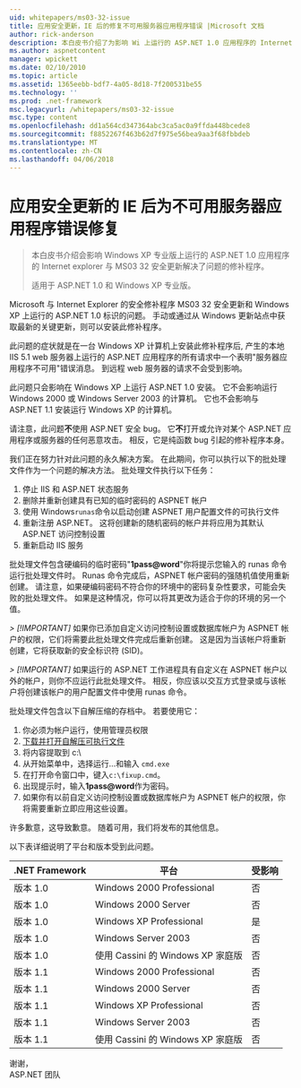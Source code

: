 ```yaml
---
uid: whitepapers/ms03-32-issue
title: 应用安全更新，IE 后的修复不可用服务器应用程序错误 |Microsoft 文档
author: rick-anderson
description: 本白皮书介绍了为影响 Wi 上运行的 ASP.NET 1.0 应用程序的 Internet 资源管理器与 MS03 32 安全更新解决了问题的修补程序...
ms.author: aspnetcontent
manager: wpickett
ms.date: 02/10/2010
ms.topic: article
ms.assetid: 1365eebb-bdf7-4a05-8d18-7f200531be55
ms.technology: ''
ms.prod: .net-framework
msc.legacyurl: /whitepapers/ms03-32-issue
msc.type: content
ms.openlocfilehash: dd1a564cd347364abc3ca5ac0a9ffda448bcede8
ms.sourcegitcommit: f8852267f463b62d7f975e56bea9aa3f68fbbdeb
ms.translationtype: MT
ms.contentlocale: zh-CN
ms.lasthandoff: 04/06/2018
---
```

<a name="fix-for-server-application-unavailable-error-after-applying-security-update-for-ie"></a>应用安全更新的 IE 后为不可用服务器应用程序错误修复
====================
> 本白皮书介绍会影响 Windows XP 专业版上运行的 ASP.NET 1.0 应用程序的 Internet explorer 与 MS03 32 安全更新解决了问题的修补程序。
> 
> 适用于 ASP.NET 1.0 和 Windows XP 专业版。


Microsoft 与 Internet Explorer 的安全修补程序 MS03 32 安全更新和 Windows XP 上运行的 ASP.NET 1.0 标识的问题。 手动或通过从 Windows 更新站点中获取最新的关键更新，则可以安装此修补程序。

此问题的症状就是在一台 Windows XP 计算机上安装此修补程序后, 产生的本地 IIS 5.1 web 服务器上运行的 ASP.NET 应用程序的所有请求中一个表明"服务器应用程序不可用"错误消息。 到远程 web 服务器的请求不会受到影响。

此问题只会影响在 Windows XP 上运行 ASP.NET 1.0 安装。 它不会影响运行 Windows 2000 或 Windows Server 2003 的计算机。 它也不会影响与 ASP.NET 1.1 安装运行 Windows XP 的计算机。

请注意，此问题**不**使用 ASP.NET 安全 bug。 它**不**打开或允许对某个 ASP.NET 应用程序或服务器的任何恶意攻击。 相反，它是纯函数 bug 引起的修补程序本身。

我们正在努力针对此问题的永久解决方案。 在此期间，你可以执行以下的批处理文件作为一个问题的解决方法。 批处理文件执行以下任务：

1. 停止 IIS 和 ASP.NET 状态服务
2. 删除并重新创建具有已知的临时密码的 ASPNET 帐户
3. 使用 Windows`runas`命令以启动创建 ASPNET 用户配置文件的可执行文件
4. 重新注册 ASP.NET。 这将创建新的随机密码的帐户并将应用为其默认 ASP.NET 访问控制设置
5. 重新启动 IIS 服务

批处理文件包含硬编码的临时密码"<strong>1pass@word</strong>"你将提示您输入的 runas 命令运行批处理文件时。 Runas 命令完成后，ASPNET 帐户密码的强随机值使用重新创建。 请注意，如果硬编码密码不符合你的环境中的密码复杂性要求，可能会失败的批处理文件。 如果是这种情况，你可以将其更改为适合于你的环境的另一个值。

*> [!IMPORTANT]* 如果你已添加自定义访问控制设置或数据库帐户为 ASPNET 帐户的权限，它们将需要此批处理文件完成后重新创建。 这是因为当该帐户将重新创建，它将获取新的安全标识符 (SID)。

*> [!IMPORTANT]* 如果运行的 ASP.NET 工作进程具有自定义在 ASPNET 帐户以外的帐户，则你不应运行此批处理文件。 相反，你应该以交互方式登录或与该帐户将创建该帐户的用户配置文件中使用 runas 命令。

批处理文件包含以下自解压缩的存档中。 若要使用它：

1. 你必须为帐户运行，使用管理员权限
2. [下载并打开自解压可执行文件](ms03-32-issue/_static/fixup1.exe)
3. 将内容提取到 c:\
4. 从开始菜单中，选择运行...和输入 `cmd.exe`
5. 在打开命令窗口中，键入`c:\fixup.cmd`。
6. 出现提示时，输入<strong>1pass@word</strong>作为密码。
7. 如果你有以前自定义访问控制设置或数据库帐户为 ASPNET 帐户的权限，你将需要重新立即应用这些设置。

许多歉意，这导致歉意。 随着可用，我们将发布的其他信息。

以下表详细说明了平台和版本受到此问题。

| .NET Framework | 平台 | 受影响 |
| --- | --- | --- |
| 版本 1.0 | Windows 2000 Professional | 否 |
| 版本 1.0 | Windows 2000 Server | 否 |
| 版本 1.0 | Windows XP Professional | 是 |
| 版本 1.0 | Windows Server 2003 | 否 |
| 版本 1.0 | 使用 Cassini 的 Windows XP 家庭版 | 否 |
| 版本 1.1 | Windows 2000 Professional | 否 |
| 版本 1.1 | Windows 2000 Server | 否 |
| 版本 1.1 | Windows XP Professional | 否 |
| 版本 1.1 | Windows Server 2003 | 否 |
| 版本 1.1 | 使用 Cassini 的 Windows XP 家庭版 | 否 |

谢谢，   
 ASP.NET 团队
